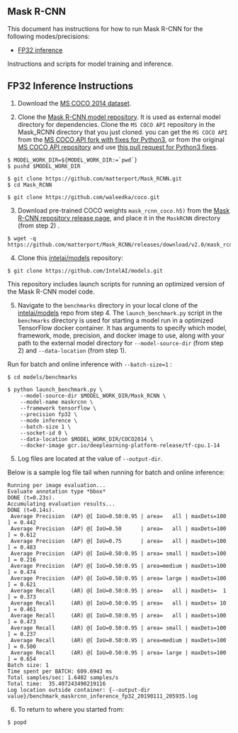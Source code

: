 ## Mask R-CNN ##

This document has instructions for how to run Mask R-CNN for the
following modes/precisions:
* [FP32 inference](#fp32-inference-instructions)

Instructions and scripts for model training and inference.

## FP32 Inference Instructions

1. Download the [MS COCO 2014 dataset](http://cocodataset.org/#download).

2. Clone the [Mask R-CNN model repository](https://github.com/matterport/Mask_RCNN).
It is used as external model directory for dependencies.
Clone the `MS COCO API` repository in the Mask_RCNN directory that you just cloned.
you can get the `MS COCO API` from the [MS COCO API fork with fixes for Python3](https://github.com/waleedka/coco),
or from the original [MS COCO API repository](https://github.com/cocodataset/cocoapi)
and use [this pull request for Python3 fixes](https://github.com/cocodataset/cocoapi/pull/50).
```
$ MODEL_WORK_DIR=${MODEL_WORK_DIR:=`pwd`}
$ pushd $MODEL_WORK_DIR

$ git clone https://github.com/matterport/Mask_RCNN.git
$ cd Mask_RCNN

$ git clone https://github.com/waleedka/coco.git
```

3. Download pre-trained COCO weights `mask_rcnn_coco.h5)` from the
[Mask R-CNN repository release page](https://github.com/matterport/Mask_RCNN/releases/download/v2.0/mask_rcnn_coco.h5),
and place it in the `MaskRCNN` directory (from step 2) .
```
$ wget -q https://github.com/matterport/Mask_RCNN/releases/download/v2.0/mask_rcnn_coco.h5 
```

4. Clone this [intelai/models](https://github.com/IntelAI/models)
repository:

```
$ git clone https://github.com/IntelAI/models.git
```

This repository includes launch scripts for running an optimized version of the Mask R-CNN model code.

5. Navigate to the `benchmarks` directory in your local clone of
the [intelai/models](https://github.com/IntelAI/models) repo from step 4.
The `launch_benchmark.py` script in the `benchmarks` directory is
used for starting a model run in a optimized TensorFlow docker
container. It has arguments to specify which model, framework, mode,
precision, and docker image to use, along with your path to the external model directory
for `--model-source-dir` (from step 2) and `--data-location` (from step 1).


Run for batch and online inference with `--batch-size=1` :
```
$ cd models/benchmarks

$ python launch_benchmark.py \
    --model-source-dir $MODEL_WORK_DIR/Mask_RCNN \
    --model-name maskrcnn \
    --framework tensorflow \
    --precision fp32 \
    --mode inference \
    --batch-size 1 \
    --socket-id 0 \
    --data-location $MODEL_WORK_DIR/COCO2014 \
    --docker-image gcr.io/deeplearning-platform-release/tf-cpu.1-14
```

5. Log files are located at the value of `--output-dir`.

Below is a sample log file tail when running for batch
and online inference:
```
Running per image evaluation...
Evaluate annotation type *bbox*
DONE (t=0.23s).
Accumulating evaluation results...
DONE (t=0.14s).
 Average Precision  (AP) @[ IoU=0.50:0.95 | area=   all | maxDets=100 ] = 0.442
 Average Precision  (AP) @[ IoU=0.50      | area=   all | maxDets=100 ] = 0.612
 Average Precision  (AP) @[ IoU=0.75      | area=   all | maxDets=100 ] = 0.483
 Average Precision  (AP) @[ IoU=0.50:0.95 | area= small | maxDets=100 ] = 0.216
 Average Precision  (AP) @[ IoU=0.50:0.95 | area=medium | maxDets=100 ] = 0.474
 Average Precision  (AP) @[ IoU=0.50:0.95 | area= large | maxDets=100 ] = 0.621
 Average Recall     (AR) @[ IoU=0.50:0.95 | area=   all | maxDets=  1 ] = 0.373
 Average Recall     (AR) @[ IoU=0.50:0.95 | area=   all | maxDets= 10 ] = 0.461
 Average Recall     (AR) @[ IoU=0.50:0.95 | area=   all | maxDets=100 ] = 0.473
 Average Recall     (AR) @[ IoU=0.50:0.95 | area= small | maxDets=100 ] = 0.237
 Average Recall     (AR) @[ IoU=0.50:0.95 | area=medium | maxDets=100 ] = 0.500
 Average Recall     (AR) @[ IoU=0.50:0.95 | area= large | maxDets=100 ] = 0.654
Batch size: 1
Time spent per BATCH: 609.6943 ms
Total samples/sec: 1.6402 samples/s
Total time:  35.407243490219116
Log location outside container: {--output-dir value}/benchmark_maskrcnn_inference_fp32_20190111_205935.log
```

6. To return to where you started from:
```
$ popd
```